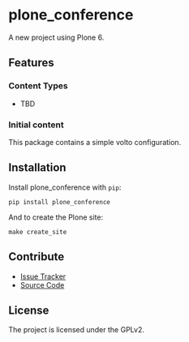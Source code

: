# plone_conference

A new project using Plone 6.

## Features

### Content Types

- TBD

### Initial content

This package contains a simple volto configuration.

Installation
------------

Install plone_conference with `pip`:

```shell
pip install plone_conference
```
And to create the Plone site:

```shell
make create_site
```

## Contribute

- [Issue Tracker](https://github.com/erral/plone-conference/issues)
- [Source Code](https://github.com/erral/plone-conference/)

## License

The project is licensed under the GPLv2.
